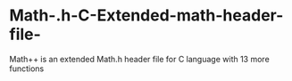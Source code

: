 # Math-.h-C-Extended-math-header-file-
Math++ is an extended Math.h header file for C language with 13 more functions
